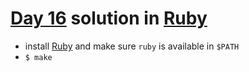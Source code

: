 # [Day 16](https://adventofcode.com/2020/day/16) solution in [Ruby](https://www.ruby-lang.org/en/)

- install [Ruby](https://www.ruby-lang.org/en/downloads/) and make sure `ruby` is available in `$PATH`
- `$ make`

